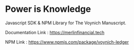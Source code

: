 # Power is Knowledge
Javascript SDK & NPM Library for The Voynich Manuscript.

Documentation Link : https://merlinfinancial.tech

NPM Link : https://www.npmjs.com/package/voynich-ledger


